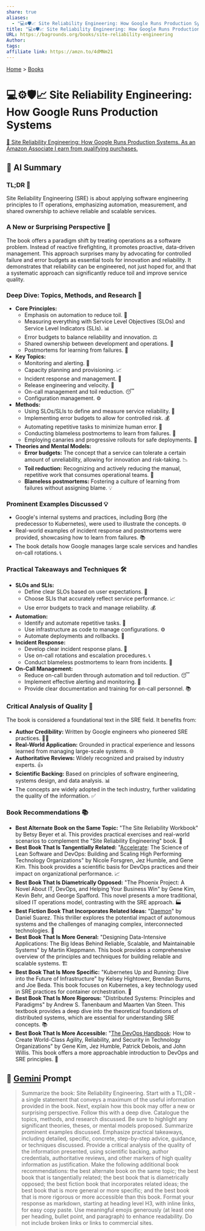 ```yaml
---
share: true
aliases:
  - "💻⚙️🛡️📈 Site Reliability Engineering: How Google Runs Production Systems"
title: "💻⚙️🛡️📈 Site Reliability Engineering: How Google Runs Production Systems"
URL: https://bagrounds.org/books/site-reliability-engineering
Author: 
tags: 
affiliate link: https://amzn.to/4dMNm21
---
```

[Home](../index.md) > [Books](./index.md)  
# 💻⚙️🛡️📈 Site Reliability Engineering: How Google Runs Production Systems  
[🛒 Site Reliability Engineering: How Google Runs Production Systems. As an Amazon Associate I earn from qualifying purchases.](https://amzn.to/4dMNm21)  
  
## 🤖 AI Summary  
### TL;DR 🚀  
Site Reliability Engineering (SRE) is about applying software engineering principles to IT operations, emphasizing automation, measurement, and shared ownership to achieve reliable and scalable services.  
  
### A New or Surprising Perspective 🤔  
The book offers a paradigm shift by treating operations as a software problem. Instead of reactive firefighting, it promotes proactive, data-driven management. This approach surprises many by advocating for controlled failure and error budgets as essential tools for innovation and reliability. It demonstrates that reliability can be engineered, not just hoped for, and that a systematic approach can significantly reduce toil and improve service quality.  
  
### Deep Dive: Topics, Methods, and Research 🔬  
* **Core Principles:**  
    * Emphasis on automation to reduce toil. 🤖  
    * Measuring everything with Service Level Objectives (SLOs) and Service Level Indicators (SLIs). 📊  
    * Error budgets to balance reliability and innovation. ⚖️  
    * Shared ownership between development and operations. 🤝  
    * Postmortems for learning from failures. 📝  
* **Key Topics:**  
    * Monitoring and alerting. 🚨  
    * Capacity planning and provisioning. 📈  
    * Incident response and management. 🚒  
    * Release engineering and velocity. 🚀  
    * On-call management and toil reduction. 😴  
    * Configuration management. ⚙️  
* **Methods:**  
    * Using SLOs/SLIs to define and measure service reliability. 🎯  
    * Implementing error budgets to allow for controlled risk. 💰  
    * Automating repetitive tasks to minimize human error. 🔄  
    * Conducting blameless postmortems to learn from failures. 🧠  
    * Employing canaries and progressive rollouts for safe deployments. 🐥  
* **Theories and Mental Models:**  
    * **Error budgets:** The concept that a service can tolerate a certain amount of unreliability, allowing for innovation and risk-taking. 📉  
    * **Toil reduction:** Recognizing and actively reducing the manual, repetitive work that consumes operational teams. 🧹  
    * **Blameless postmortems:** Fostering a culture of learning from failures without assigning blame. 💡  
  
### Prominent Examples Discussed 💡  
* Google's internal systems and practices, including Borg (the predecessor to Kubernetes), were used to illustrate the concepts. 🌐  
* Real-world examples of incident response and postmortems were provided, showcasing how to learn from failures. 📚  
* The book details how Google manages large scale services and handles on-call rotations. 📞  
  
### Practical Takeaways and Techniques 🛠️  
* **SLOs and SLIs:**  
    * Define clear SLOs based on user expectations. 📝  
    * Choose SLIs that accurately reflect service performance. 📈  
    * Use error budgets to track and manage reliability. 💰  
* **Automation:**  
    * Identify and automate repetitive tasks. 🤖  
    * Use infrastructure as code to manage configurations. ⚙️  
    * Automate deployments and rollbacks. 🚀  
* **Incident Response:**  
    * Develop clear incident response plans. 🚒  
    * Use on-call rotations and escalation procedures. 📞  
    * Conduct blameless postmortems to learn from incidents. 📝  
* **On-Call Management:**  
    * Reduce on-call burden through automation and toil reduction. 😴  
    * Implement effective alerting and monitoring. 🚨  
    * Provide clear documentation and training for on-call personnel. 📚  
  
### Critical Analysis of Quality 🧐  
The book is considered a foundational text in the SRE field. It benefits from:  
  
* **Author Credibility:** Written by Google engineers who pioneered SRE practices. 🧑‍💻  
* **Real-World Application:** Grounded in practical experience and lessons learned from managing large-scale systems. 🌐  
* **Authoritative Reviews:** Widely recognized and praised by industry experts. 👍  
* **Scientific Backing:** Based on principles of software engineering, systems design, and data analysis. 📊  
* The concepts are widely adopted in the tech industry, further validating the quality of the information. ✅  
  
### Book Recommendations 📚  
* **Best Alternate Book on the Same Topic:** "The Site Reliability Workbook" by Betsy Beyer et al. This provides practical exercises and real-world scenarios to complement the "Site Reliability Engineering" book. 📖  
* **Best Book That Is Tangentially Related:** "[Accelerate](./accelerate.md): The Science of Lean Software and DevOps: Building and Scaling High Performing Technology Organizations" by Nicole Forsgren, Jez Humble, and Gene Kim. This book provides a scientific basis for DevOps practices and their impact on organizational performance. 📈  
* **Best Book That Is Diametrically Opposed:** "The Phoenix Project: A Novel About IT, DevOps, and Helping Your Business Win" by Gene Kim, Kevin Behr, and George Spafford. This novel presents a more traditional, siloed IT operations model, contrasting with the SRE approach. 🏭  
* **Best Fiction Book That Incorporates Related Ideas:** "[Daemon](./daemon.md)" by Daniel Suarez. This thriller explores the potential impact of autonomous systems and the challenges of managing complex, interconnected technologies. 🤖  
* **Best Book That Is More General:** "Designing Data-Intensive Applications: The Big Ideas Behind Reliable, Scalable, and Maintainable Systems" by Martin Kleppmann. This book provides a comprehensive overview of the principles and techniques for building reliable and scalable systems. 🏗️  
* **Best Book That Is More Specific:** "Kubernetes Up and Running: Dive into the Future of Infrastructure" by Kelsey Hightower, Brendan Burns, and Joe Beda. This book focuses on Kubernetes, a key technology used in SRE practices for container orchestration. 🐳  
* **Best Book That Is More Rigorous:** "Distributed Systems: Principles and Paradigms" by Andrew S. Tanenbaum and Maarten Van Steen. This textbook provides a deep dive into the theoretical foundations of distributed systems, which are essential for understanding SRE concepts. 📚  
* **Best Book That Is More Accessible:** "[The DevOps Handbook](./the-devops-handbook.md): How to Create World-Class Agility, Reliability, and Security in Technology Organizations" by Gene Kim, Jez Humble, Patrick Debois, and John Willis. This book offers a more approachable introduction to DevOps and SRE principles. 🤝  
  
## 💬 [Gemini](https://gemini.google.com) Prompt  
> Summarize the book: Site Reliability Engineering. Start with a TL;DR - a single statement that conveys a maximum of the useful information provided in the book. Next, explain how this book may offer a new or surprising perspective. Follow this with a deep dive. Catalogue the topics, methods, and research discussed. Be sure to highlight any significant theories, theses, or mental models proposed. Summarize prominent examples discussed. Emphasize practical takeaways, including detailed, specific, concrete, step-by-step advice, guidance, or techniques discussed. Provide a critical analysis of the quality of the information presented, using scientific backing, author credentials, authoritative reviews, and other markers of high quality information as justification. Make the following additional book recommendations: the best alternate book on the same topic; the best book that is tangentially related; the best book that is diametrically opposed; the best fiction book that incorporates related ideas; the best book that is more general or more specific; and the best book that is more rigorous or more accessible than this book. Format your response as markdown, starting at heading level H3, with inline links, for easy copy paste. Use meaningful emojis generously (at least one per heading, bullet point, and paragraph) to enhance readability. Do not include broken links or links to commercial sites.